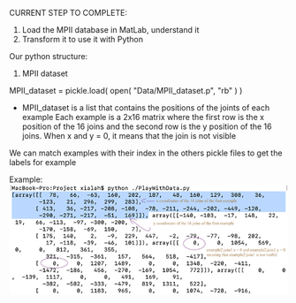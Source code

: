 CURRENT STEP TO COMPLETE:

1) Load the MPII database in MatLab, understand it
2) Transform it to use it with Python

Our python structure:

1) MPII dataset

MPII_dataset = pickle.load( open( "Data/MPII_dataset.p", "rb" ) )

- MPII_dataset is a list that contains the positions of the joints of each example
Each example is a 2x16 matrix where the first row is the x position of the 16 joins and the second row is the y position of the 16 joins. When x and y = 0, it means that the join is not visible

We can match examples with their index in the others pickle files to get the labels for example

Example:
![Alt text](https://github.com/carodak/Human-Movement/blob/master/annotation_example.png "Our structure")
